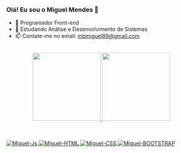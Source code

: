 ### Olá! Eu sou o Miguel Mendes 👋

- 🔭 Programador Front-end
- 🌱 Estudando Análise e Desenvolvimento de Sistemas
- 📫 Contate-me no email: mbmiguel89@gmail.com

##

<div align="center">
  <a href="https://github.com/Miguel1989-hub">
  <img height="180em" src="https://github-readme-stats.vercel.app/api?username=Miguel1989-hub&show_icons=true&theme=dark&include_all_commits=true&count_private=true"/>
  <img height="180em" src="https://github-readme-stats.vercel.app/api/top-langs/?username=Miguel1989-hub&layout=compact&langs_count=7&theme=dark"/>
</div>

##
  
<div style="display: inline_block"><br>
  <img align="center" alt="Miguel-Js"  src="https://img.shields.io/badge/JavaScript-F7DF1E?style=for-the-badge&logo=javascript&logoColor=black">
  <img align="center" alt="Miguel-HTML"  src="https://img.shields.io/badge/HTML5-E34F26?style=for-the-badge&logo=html5&logoColor=white">
  <img align="center" alt="Miguel-CSS"  src="https://img.shields.io/badge/CSS3-1572B6?style=for-the-badge&logo=css3&logoColor=white">
  <img align="center" alt="Miguel-BOOTSTRAP"  src="https://img.shields.io/badge/Bootstrap-563D7C?style=for-the-badge&logo=bootstrap&logoColor=white">
</div>



